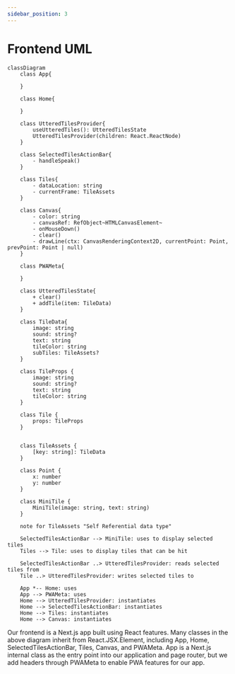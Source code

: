 ```yaml
---
sidebar_position: 3
---
```


# Frontend UML

```mermaid
classDiagram
    class App{

    }

    class Home{

    }

    class UtteredTilesProvider{
        useUtteredTiles(): UtteredTilesState
        UtteredTilesProvider(children: React.ReactNode)
    }

    class SelectedTilesActionBar{
        - handleSpeak()
    }

    class Tiles{
        - dataLocation: string
        - currentFrame: TileAssets
    }

    class Canvas{
        - color: string
        - canvasRef: RefObject~HTMLCanvasElement~
        - onMouseDown()
        - clear()
        - drawLine(ctx: CanvasRenderingContext2D, currentPoint: Point, prevPoint: Point | null)
    }

    class PWAMeta{

    }

    class UtteredTilesState{
        + clear()
        + addTile(item: TileData)
    }

    class TileData{
        image: string
        sound: string?
        text: string
        tileColor: string
        subTiles: TileAssets?
    }

    class TileProps {
        image: string
        sound: string?
        text: string
        tileColor: string
    }

    class Tile {
        props: TileProps
    }


    class TileAssets {
        [key: string]: TileData
    }

    class Point {
        x: number
        y: number
    }

    class MiniTile {
        MiniTile(image: string, text: string)
    }

    note for TileAssets "Self Referential data type"

    SelectedTilesActionBar --> MiniTile: uses to display selected tiles
    Tiles --> Tile: uses to display tiles that can be hit

    SelectedTilesActionBar ..> UtteredTilesProvider: reads selected tiles from
    Tile ..> UtteredTilesProvider: writes selected tiles to

    App *-- Home: uses
    App --> PWAMeta: uses
    Home --> UtteredTilesProvider: instantiates
    Home --> SelectedTilesActionBar: instantiates
    Home --> Tiles: instantiates
    Home --> Canvas: instantiates
```

Our frontend is a Next.js app built using React features. Many classes in the above diagram inherit from React.JSX.Element, including App, Home, SelectedTilesActionBar, Tiles, Canvas, and PWAMeta. App is a Next.js internal class as the entry point into our application and page router, but we add headers through PWAMeta to enable PWA features for our app.
